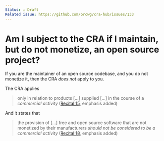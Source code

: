 ```yaml
---
Status: ⚠️ Draft
Related issue: https://github.com/orcwg/cra-hub/issues/133
---
```


# Am I subject to the CRA if I maintain, but do not monetize, an open source project?

If you are the maintainer of an open source codebase, and you do not monetize it, then the CRA _does not_ apply to you.

The CRA applies
> only in relation to products […] supplied […] in the course of a _commercial activity_
([Recital 15][], emphasis added)

And it states that

> the provision of […] free and open source software that are not monetized by their manufacturers _should not be considered to be a commercial activity_
([Recital 18][], emphasis added)

[Recital 15]: https://eur-lex.europa.eu/legal-content/EN/TXT/HTML/?uri=OJ:L_202402847#rct_15
[Recital 18]: https://eur-lex.europa.eu/legal-content/EN/TXT/HTML/?uri=OJ:L_202402847#rct_18
